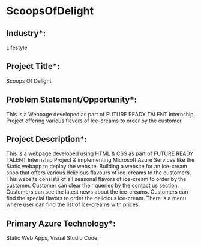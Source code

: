 # ScoopsOfDelight

## Industry*: 
Lifestyle

## Project Title*: 
Scoops Of Delight

## Problem Statement/Opportunity*: 
This is a Webpage developed as part of FUTURE READY TALENT Internship Project offering various flavors of Ice-creams to order by the customer.

## Project Description*:
This is a webpage developed using HTML & CSS as part of FUTURE READY TALENT Internship Project & implementing Microsoft Azure Services like the Static webapp to deploy the website. Building a website for an ice-cream shop that offers various delicious flavours of ice-creams to the customers. This website consists of all seasonal flavors of ice-cream to order by the customer. Customer can clear their queries by the contact us section. Customers can see the latest news about the ice-creams. Customers can find the special flavors to order the delicious ice-cream. There is a menu where user can find the list of ice-creams with prices.

## Primary Azure Technology*: 
Static Web Apps, Visual Studio Code,
